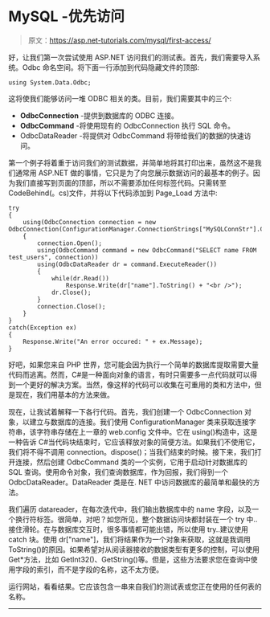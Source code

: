 # MySQL -优先访问

> 原文：<https://asp.net-tutorials.com/mysql/first-access/>

好，让我们第一次尝试使用 ASP.NET 访问我们的测试表。首先，我们需要导入系统。Odbc 命名空间。将下面一行添加到代码隐藏文件的顶部:

```
using System.Data.Odbc;
```

这将使我们能够访问一堆 ODBC 相关的类。目前，我们需要其中的三个:

*   **OdbcConnection** -提供到数据库的 ODBC 连接。
*   **OdbcCommand** -将使用现有的 OdbcConnection 执行 SQL 命令。
*   OdbcDataReader -将提供对 OdbcCommand 将带给我们的数据的快速访问。

第一个例子将着重于访问我们的测试数据，并简单地将其打印出来，虽然这不是我们通常用 ASP.NET 做的事情，它只是为了向您展示数据访问的最基本的例子。因为我们直接写到页面的顶部，所以不需要添加任何标签代码。只需转至 CodeBehind(。cs)文件，并将以下代码添加到 Page_Load 方法中:

```
try
{
    using(OdbcConnection connection = new OdbcConnection(ConfigurationManager.ConnectionStrings["MySQLConnStr"].ConnectionString))
    {
        connection.Open();
        using(OdbcCommand command = new OdbcCommand("SELECT name FROM test_users", connection))
        using(OdbcDataReader dr = command.ExecuteReader())
        {
            while(dr.Read())
                Response.Write(dr["name"].ToString() + "<br />");
            dr.Close();
        }
        connection.Close();
    }
}
catch(Exception ex)
{
    Response.Write("An error occured: " + ex.Message);
}
```

<input type="hidden" name="IL_IN_ARTICLE">

好吧，如果您来自 PHP 世界，您可能会因为执行一个简单的数据库提取需要大量代码而逃离。然而，C#是一种面向对象的语言，有时只需要多一点代码就可以得到一个更好的解决方案。当然，像这样的代码可以收集在可重用的类和方法中，但是现在，我们用基本的方法来做。

现在，让我试着解释一下各行代码。首先，我们创建一个 OdbcConnection 对象，以建立与数据库的连接。我们使用 ConfigurationManager 类来获取连接字符串，该字符串存储在上一章的 web.config 文件中。它在 using()构造中，这是一种告诉 C#当代码块结束时，它应该释放对象的简便方法。如果我们不使用它，我们将不得不调用 connection。dispose()；当我们结束的时候。接下来，我们打开连接，然后创建 OdbcCommand 类的一个实例，它用于启动针对数据库的 SQL 查询。使用命令对象，我们查询数据库，作为回报，我们得到一个 OdbcDataReader。DataReader 类是在. NET 中访问数据库的最简单和最快的方法。

我们遍历 datareader，在每次迭代中，我们输出数据库中的 name 字段，以及一个换行符标签。很简单，对吧？如您所见，整个数据访问块都封装在一个 try 中..接住滑轮。在与数据库交互时，很多事情都可能出错，所以使用 try..建议使用 catch 块。使用 dr["name"]，我们将结果作为一个对象来获取，这就是我调用 ToString()的原因。如果希望对从阅读器接收的数据类型有更多的控制，可以使用 Get*方法，比如 GetInt32()、GetString()等。但是，这些方法要求您在查询中使用字段的索引，而不是字段的名称，这不太方便。

运行网站，看看结果。它应该包含一串来自我们的测试表或您正在使用的任何表的名称。

* * *